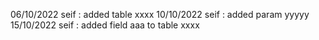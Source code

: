 06/10/2022 seif : added table xxxx
10/10/2022 seif : added param yyyyy
15/10/2022 seif : added field aaa to table xxxx